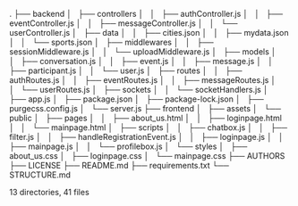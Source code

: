 .
├── backend
│   ├── controllers
│   │   ├── authController.js
│   │   ├── eventController.js
│   │   ├── messageController.js
│   │   └── userController.js
│   ├── data
│   │   ├── cities.json
│   │   ├── mydata.json
│   │   └── sports.json
│   ├── middlewares
│   │   ├── sessionMiddleware.js
│   │   └── uploadMiddleware.js
│   ├── models
│   │   ├── conversation.js
│   │   ├── event.js
│   │   ├── message.js
│   │   ├── participant.js
│   │   └── user.js
│   ├── routes
│   │   ├── authRoutes.js
│   │   ├── eventRoutes.js
│   │   ├── messageRoutes.js
│   │   └── userRoutes.js
│   ├── sockets
│   │   └── socketHandlers.js
│   ├── app.js
│   ├── package.json
│   ├── package-lock.json
│   ├── purgecss.config.js
│   └── server.js
├── frontend
│   ├── assets
│   └── public
│       ├── pages
│       │   ├── about_us.html
│       │   ├── loginpage.html
│       │   └── mainpage.html
│       ├── scripts
│       │   ├── chatbox.js
│       │   ├── filter.js
│       │   ├── handleRegistrationEvent.js
│       │   ├── loginpage.js
│       │   ├── mainpage.js
│       │   └── profilebox.js
│       └── styles
│           ├── about_us.css
│           ├── loginpage.css
│           └── mainpage.css
├── AUTHORS
├── LICENSE
├── README.md
├── requirements.txt
└── STRUCTURE.md

13 directories, 41 files
